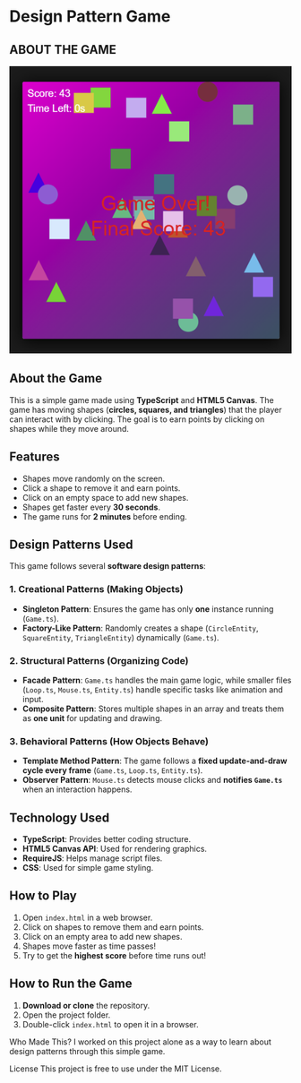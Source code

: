 # Design Pattern Game

## **ABOUT THE GAME**
![Game Screenshot](assets/game-screenshot.png)

## About the Game
This is a simple game made using **TypeScript** and **HTML5 Canvas**. The game has moving shapes (**circles, squares, and triangles**) that the player can interact with by clicking. The goal is to earn points by clicking on shapes while they move around.

## Features
- Shapes move randomly on the screen.
- Click a shape to remove it and earn points.
- Click on an empty space to add new shapes.
- Shapes get faster every **30 seconds**.
- The game runs for **2 minutes** before ending.

## Design Patterns Used
This game follows several **software design patterns**:

### 1. Creational Patterns (Making Objects)
- **Singleton Pattern**: Ensures the game has only **one** instance running (`Game.ts`).
- **Factory-Like Pattern**: Randomly creates a shape (`CircleEntity`, `SquareEntity`, `TriangleEntity`) dynamically (`Game.ts`).

### 2. Structural Patterns (Organizing Code)
- **Facade Pattern**: `Game.ts` handles the main game logic, while smaller files (`Loop.ts`, `Mouse.ts`, `Entity.ts`) handle specific tasks like animation and input.
- **Composite Pattern**: Stores multiple shapes in an array and treats them as **one unit** for updating and drawing.

### 3. Behavioral Patterns (How Objects Behave)
- **Template Method Pattern**: The game follows a **fixed update-and-draw cycle every frame** (`Game.ts`, `Loop.ts`, `Entity.ts`).
- **Observer Pattern**: `Mouse.ts` detects mouse clicks and **notifies `Game.ts`** when an interaction happens.

## Technology Used
- **TypeScript**: Provides better coding structure.
- **HTML5 Canvas API**: Used for rendering graphics.
- **RequireJS**: Helps manage script files.
- **CSS**: Used for simple game styling.

## How to Play
1. Open `index.html` in a web browser.
2. Click on shapes to remove them and earn points.
3. Click on an empty area to add new shapes.
4. Shapes move faster as time passes!
5. Try to get the **highest score** before time runs out!

## How to Run the Game
1. **Download or clone** the repository.
2. Open the project folder.
3. Double-click `index.html` to open it in a browser.

Who Made This?
I worked on this project alone as a way to learn about design patterns through this simple game.

License
This project is free to use under the MIT License.
